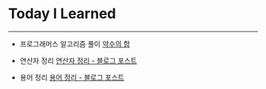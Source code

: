 # Today I Learned

---

- 프로그래머스 알고리즘 풀이 [약수의 합](https://github.com/VincentGeranium/Algorithm-Study/tree/master/Algorithm-Practice/190822-Algorithm-Practice.playground)

- 연산자 정리 [연산자 정리 - 블로그 포스트](https://vincentgeranium.github.io/swift,/ios/2019/08/22/Operators.html)

- 용어 정리 [용어 정리 - 블로그 포스트](https://vincentgeranium.github.io/swift,/ios/2019/08/22/Terminology.html)